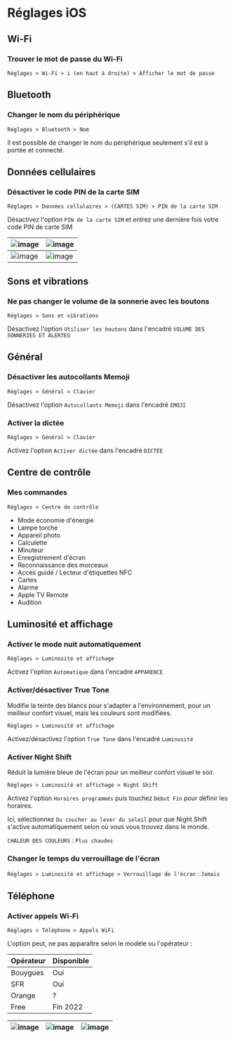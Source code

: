 # Réglages iOS

## Wi-Fi

### Trouver le mot de passe du Wi-Fi

`Réglages > Wi-Fi > i (en haut à droite) > Afficher le mot de passe`

## Bluetooth

### Changer le nom du périphérique

`Réglages > Bluetooth > Nom`

Il est possible de changer le nom du périphérique seulement s'il est à portée et connecté.

## Données cellulaires

### Désactiver le code PIN de la carte SIM

`Réglages > Données cellulaires > (CARTES SIM) > PIN de la carte SIM`

Désactivez l'option `PIN de la carte SIM` et entrez une dernière fois votre code PIN de carte SIM

| ![image][code_sim_1] | ![image][code_sim_2] | 
|----------------------|----------------------|
| ![image][code_sim_3] | ![image][code_sim_4] |

<!-- Sources -->

[code_sim_1]:https://user-images.githubusercontent.com/70631622/186919012-d893a7b2-24f6-42f6-bda2-30b802a59b16.png

[code_sim_2]:https://user-images.githubusercontent.com/70631622/186919004-65d7cef7-e613-4227-8a71-d5a6381ebca9.png

[code_sim_3]:https://user-images.githubusercontent.com/70631622/186919009-145a71fa-2e60-419a-9bfb-cd0b0af98ba5.png

[code_sim_4]:https://user-images.githubusercontent.com/70631622/186919011-b72f7f9d-d03c-444d-b8f5-07e852ea85eb.png

## Sons et vibrations

### Ne pas changer le volume de la sonnerie avec les boutons

`Réglages > Sons et vibrations`

Désactivez l'option `Utiliser les boutons` dans l'encadré `VOLUME DES SONNERIES ET ALERTES`

## Général

### Désactiver les autocollants Memoji

`Réglages > Général > Clavier`

Désactivez l'option `Autocollants Memoji` dans l'encadré `EMOJI`

### Activer la dictée

`Réglages > Général > Clavier`

Activez l'option `Activer dictée` dans l'encadré `DICTÉE`

## Centre de contrôle

### Mes commandes

`Réglages > Centre de contrôle `

- Mode économie d'énergie
- Lampe torche
- Appareil photo
- Calculette
- Minuteur
- Enregistrement d'écran
- Reconnaissance des morceaux
- Accès guidé / Lecteur d'étiquettes NFC
- Cartes
- Alarme
- Apple TV Remote
- Audition

## Luminosité et affichage

### Activer le mode nuit automatiquement

`Réglages > Luminosité et affichage`

Activez l'option `Automatique` dans l'encadré `APPARENCE`

### Activer/désactiver True Tone

Modifie la teinte des blancs pour s'adapter a l'environnement, pour un meilleur confort visuel,
mais les couleurs sont modifiées.

`Réglages > Luminosité et affichage`

Activez/désactivez l'option `True Tone` dans l'encadré `Luminosité`

### Activer Night Shift

Réduit la lumière bleue de l'écran pour un meilleur confort visuel le soir.

`Réglages > Luminosité et affichage > Night Shift`

Activez l'option `Horaires programmés` puis touchez `Début Fin` pour définir les horaires.

Ici, sélectionnez `Du coucher au lever du soleil` pour que Night Shift s'active automatiquement selon où vous vous
trouvez dans le monde.

`CHALEUR DES COULEURS` : `Plus chaudes`

### Changer le temps du verrouillage de l'écran

`Réglages > Luminosité et affichage > Verrouillage de l'écran` : `Jamais`

## Téléphone

### Activer appels Wi-Fi

`Réglages > Téléphone > Appels WiFi`

L'option peut, ne pas apparaître selon le modèle ou l'opérateur :

| Opérateur | Disponible |
|-----------|------------|
| Bouygues  | Oui        |
| SFR       | Oui        |
| Orange    | ?          | 
| Free      | Fin 2022   |

| ![image][appels_wifi_1] | ![image][appels_wifi_2] | ![image][appels_wifi_3] |
|-------------------------|-------------------------|-------------------------|

<!-- Sources -->

[appels_wifi_1]:https://user-images.githubusercontent.com/70631622/169761654-86e23530-0faf-4277-9683-910add1d54d6.png

[appels_wifi_2]:https://user-images.githubusercontent.com/70631622/169762815-3b8a1924-065f-406a-b942-9c0b0cf75a25.png

[appels_wifi_3]:https://user-images.githubusercontent.com/70631622/169759631-b2d2fad0-d46b-4257-9702-75624857df7d.png
